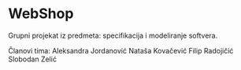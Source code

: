 # WebShop
Grupni projekat iz predmeta: specifikacija i modeliranje softvera.

Članovi tima:
  Aleksandra Jordanović
  Nataša Kovačević
  Filip Radojičić
  Slobodan Zelić
